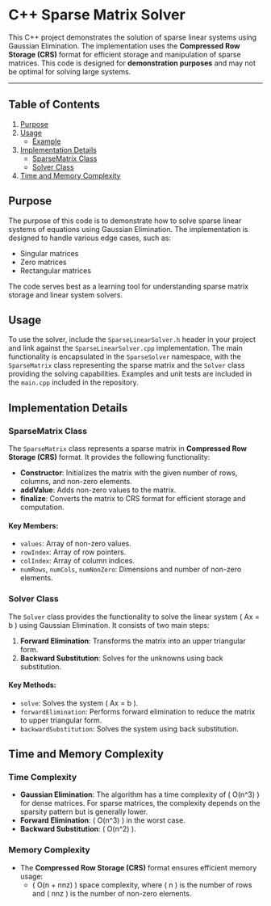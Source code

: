 # C++ Sparse Matrix Solver

This C++ project demonstrates the solution of sparse linear systems using Gaussian Elimination. The implementation uses the **Compressed Row Storage (CRS)** format for efficient storage and manipulation of sparse matrices. This code is designed for **demonstration purposes** and may not be optimal for solving large systems.

---

## Table of Contents
1. [Purpose](#purpose)
2. [Usage](#usage)
   - [Example](#example)
3. [Implementation Details](#implementation-details)
   - [SparseMatrix Class](#sparsematrix-class)
   - [Solver Class](#solver-class)
4. [Time and Memory Complexity](#time-and-memory-complexity)

## Purpose

The purpose of this code is to demonstrate how to solve sparse linear systems of equations using Gaussian Elimination. The implementation is designed to handle various edge cases, such as:
- Singular matrices
- Zero matrices
- Rectangular matrices

The code serves best as a learning tool for understanding sparse matrix storage and linear system solvers.

## Usage

To use the solver, include the `SparseLinearSolver.h` header in your project and link against the `SparseLinearSolver.cpp` implementation. The main functionality is encapsulated in the `SparseSolver` namespace, with the `SparseMatrix` class representing the sparse matrix and the `Solver` class providing the solving capabilities. Examples and unit tests are included in the `main.cpp` included in the repository. 

## Implementation Details

### SparseMatrix Class

The `SparseMatrix` class represents a sparse matrix in **Compressed Row Storage (CRS)** format. It provides the following functionality:

- **Constructor**: Initializes the matrix with the given number of rows, columns, and non-zero elements.
- **addValue**: Adds non-zero values to the matrix.
- **finalize**: Converts the matrix to CRS format for efficient storage and computation.

#### Key Members:
- `values`: Array of non-zero values.
- `rowIndex`: Array of row pointers.
- `colIndex`: Array of column indices.
- `numRows`, `numCols`, `numNonZero`: Dimensions and number of non-zero elements.



### Solver Class

The `Solver` class provides the functionality to solve the linear system \( Ax = b \) using Gaussian Elimination. It consists of two main steps:

1. **Forward Elimination**: Transforms the matrix into an upper triangular form.
2. **Backward Substitution**: Solves for the unknowns using back substitution.

#### Key Methods:
- `solve`: Solves the system \( Ax = b \).
- `forwardElimination`: Performs forward elimination to reduce the matrix to upper triangular form.
- `backwardSubstitution`: Solves the system using back substitution.

## Time and Memory Complexity

### Time Complexity
- **Gaussian Elimination**: The algorithm has a time complexity of \( O(n^3) \) for dense matrices. For sparse matrices, the complexity depends on the sparsity pattern but is generally lower.
- **Forward Elimination**: \( O(n^3) \) in the worst case.
- **Backward Substitution**: \( O(n^2) \).

### Memory Complexity
- The **Compressed Row Storage (CRS)** format ensures efficient memory usage:
  - \( O(n + nnz) \) space complexity, where \( n \) is the number of rows and \( nnz \) is the number of non-zero elements.
 
